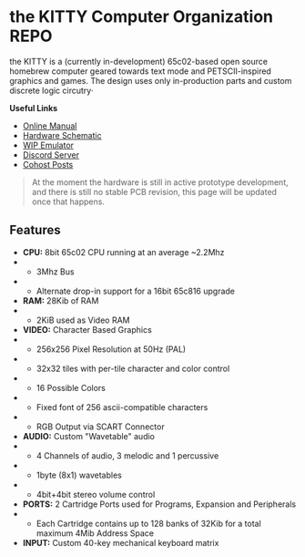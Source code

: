 # the KITTY Computer Organization REPO

the KITTY is a (currently in-development) 65c02-based open source homebrew computer geared towards text mode and PETSCII-inspired graphics and games. The design uses only in-production parts and custom discrete logic circutry·

**Useful Links**
* [Online Manual](https://kitty-6502.github.io/)
* [Hardware Schematic](https://github.com/KITTY-6502/hardware/blob/main/Docs/schematics/v2a.pdf)
* [WIP Emulator](https://github.com/kitty-6502/KittyEMU)
* [Discord Server](https://discord.gg/pZZFwxz5js)
* [Cohost Posts](https://cohost.org/smal/tagged/KITTY%20Computer)

> At the moment the hardware is still in active prototype development, and there is still no stable PCB revision, this page will be updated once that happens.

## Features
* **CPU:** 8bit 65c02 CPU running at an average ~2.2Mhz
* * 3Mhz Bus
* * Alternate drop-in support for a 16bit 65c816 upgrade
* **RAM:** 28Kib of RAM
* * 2KiB used as Video RAM
* **VIDEO:** Character Based Graphics
* * 256x256 Pixel Resolution at 50Hz (PAL)
* * 32x32 tiles with per-tile character and color control
* * 16 Possible Colors
* * Fixed font of 256 ascii-compatible characters
* * RGB Output via SCART Connector
* **AUDIO:** Custom "Wavetable" audio
* * 4 Channels of audio, 3 melodic and 1 percussive
* * 1byte (8x1) wavetables
* * 4bit+4bit stereo volume control
* **PORTS:** 2 Cartridge Ports used for Programs, Expansion and Peripherals
* * Each Cartridge contains up to 128 banks of 32Kib for a total maximum 4Mib Address Space
* **INPUT:** Custom 40-key mechanical keyboard matrix
